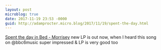 ```yaml
---
layout: post
microblog: true
date: 2017-11-19 23:53 -0000
guid: http://adamprocter.micro.blog/2017/11/19/spent-the-day.html
---
```

[Spent the day in Bed - Morrisey](https://itunes.apple.com/gb/album/spent-the-day-in-bed/1282060987?i=1282061681) new LP is out now, when I heard this song on @bbc6music super impressed & LP is very good too
